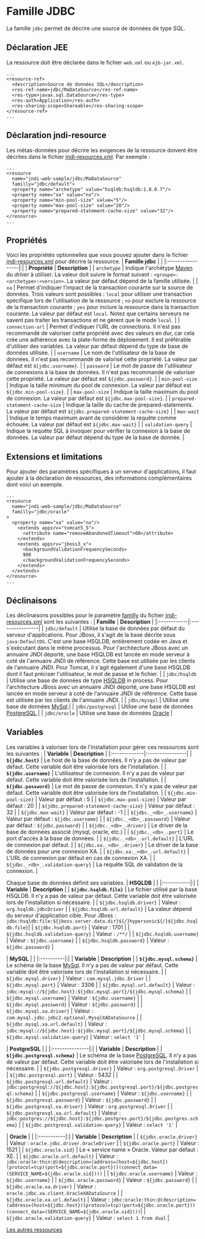 # Famille JDBC #

La famille `jdbc` permet de décrire une source de données de type SQL.

## Déclaration JEE ##
La ressource doit être déclarée dans le fichier `web.xml` ou `ejb-jar.xml`.
```
...
<resource-ref>
  <description>Source de données SQL</description>
  <res-ref-name>jdbc/MaDataSource</res-ref-name>
  <res-type>javax.sql.DataSource</res-type>
  <res-auth>Application</res-auth>
  <res-sharing-scope>Shareable</res-sharing-scope>
</resource-ref>
...
```

## Déclaration jndi-resource ##
Les métas-données pour décrire les exigences de la ressource doivent être
décrites dans le fichier [jndi-resources.xml](jndiResourcesXML.md). Par exemple :
```
...
<resource
  name="jndi-web-sample/jdbc/MaDataSource"
  familly="jdbc/default">
  <property name="archetype" value="hsqldb:hsqldb:1.8.0.7"/>
  <property name="xa" value="no"/>
  <property name="min-pool-size" value="5"/>
  <property name="max-pool-size" value="20"/>
  <property name="prepared-statement-cache-size" value="32"/>
</resource>
...
```

## Propriétés ##
Voici les propriétés optionnelles que vous pouvez ajouter dans le fichier
[jndi-resources.xml](jndiResourcesXML.md) pour décrire la ressource.
| **Famille jdbc** | |
|:-----------------|:|
| **Propriété** | **Description** |
| `archetype` | Indique l'archétype [Maven](http://maven.apache.org) du _driver_ à utiliser. La valeur doit suivre le format suivant : `<groupe>:<archetype>:<version>`. La valeur par défaut dépend de la famille utilisée. |
| `xa` | Permet d'indiquer l'impact de la transaction courante sur la source de données. Trois valeurs sont possibles : `local` pour utiliser une transaction spécifique lors de l'utilisation de la ressource ; `no` pour exclure la ressource de la transaction courante ; `yes` pour inclure la ressource dans la transaction courante. La valeur par défaut est `local`. Notez que certains serveurs ne savent pas traiter les transactions et ne gèrent que le mode `local`. |
| `connection-url` | Permet d'indiquer l'URL de connections. Il n'est pas recommandé de valoriser cette propriété avec des valeurs en dur, car cela crée une adhérence avec la plate-forme de déploiement. Il est préférable d'utiliser des variables. La valeur par défaut dépend du type de base de données utilisée. |
| `username` | Le nom de l'utilisateur de la base de données. Il n'est pas recommandé de valorisé cette propriété. La valeur par défaut est `${jdbc.username}`. |
| `password` | Le mot de passe de l'utilisateur de connexions à la base de données. Il n'est pas recommandé de valoriser cette propriété. La valeur par défaut est `${jdbc.password}`. |
| `min-pool-size` | Indique la taille minimum du pool de connexion. La valeur par défaut est `${jdbc.min-pool-size}`. |
| `max-pool-size` | Indique la taille maximum du pool de connexion. La valeur par défaut est `${jdbc.max-pool-size}`. |
| `prepared-statement-cache-size` | Indique la taille du cache de prepared-statements. La valeur par défaut est `${jdbc.prepared-statement-cache-size}` |
| `max-wait` | Indique le temps maximum avant de considérer la requête comme échouée. La valeur par défaut est `${jdbc.max-wait}` |
| `validation-query` | Indique la requête SQL à invoquer pour vérifier la connexion à la base de données. La valeur par défaut dépend du type de la base de donnée. |

## Extensions et limitations ##
Pour ajouter des paramètres spécifiques à un serveur d'applications, il faut
ajouter à la déclaration de ressources, des informations complémentaires dont voici un exemple.
```
...
<resource
  name="jndi-web-sample/jdbc/MaDataSource"
  familly="jdbc/oracle"
>
  <property name="xa" value="no"/>
    <extends appsrv="tomcat5_5">
      <attribute name="removeAbandonedTimeout">60</attribute>
    </extends>
    <extends appsrv="jboss3_x">
      <backgroundValidationFrequencySeconds>
      900
      </backgroundValidationFrequencySeconds>
    </extends>
  </extends>
</resource>
...
```

## Déclinaisons ##
Les déclinaisons possibles pour le paramètre [familly](familles.md) du fichier
[jndi-resources.xml](jndiResourcesXML.md) sont les suivantes :
| **Famille** | **Description** |
|:------------|:----------------|
| `jdbc/default` | Utilise la base de données par défaut du serveur d'applications. Pour JBoss, il s'agit de la base décrite sous `java:DefaultDS`. C'est une base HSQLDB, entièrement codée en Java et s'exécutant dans le même processus. Pour l'architecture JBoss avec un annuaire JNDI déporté, une base HSQLDB est lancée en mode serveur à coté de l'annuaire JNDI de référence. Cette base est utilisée par les clients de l'annuaire JNDI. Pour Tomcat, il s'agit également d'une base HSQLDB dont il faut préciser l'utilisateur, le mot de passe et le fichier. |
| `jdbc/hsqldb` | Utilise une base de données de type [HSQLDB](http://www.hsqldb.org) in process. Pour l'architecture JBoss avec un annuaire JNDI déporté, une base HSQLDB est lancée en mode serveur à coté de l'annuaire JNDI de référence. Cette base est utilisée par les clients de l'annuaire JNDI. |
| `jdbc/mysqsl` | Utilise une base de données [MySql](http://www-fr.mysql.com/).|
| `jdbc/postgresql` | Utilise une base de données [PostgreSQL](http://www.postgresql.org/).|
| `jdbc/oracle` | Utilise une base de données [Oracle](http://www.oracle.com/global/fr/index.html) |

## Variables ##
Les variables à valoriser lors de l'installation pour gérer ces ressources sont les suivantes :
| **Variable** | **Description** |
|:-------------|:----------------|
| **`${jdbc.host}`** | Le host de la base de données. Il n'y a pas de valeur par défaut. Cette variable doit être valorisée lors de l'installation. |
| **`${jdbc.username}`** | L'utilisateur de connexion. Il n'y a pas de valeur par défaut. Cette variable doit être valorisée lors de l'installation. |
| **`${jdbc.password}`** | Le mot de passe de connexion. Il n'y a pas de valeur par défaut. Cette variable doit être valorisée lors de l'installation. |
| `${jdbc.min-pool-size}` | Valeur par défaut : 5 |
| `${jdbc.max-pool-size}` | Valeur par défaut : 20 |
| `${jdbc.prepared-statement-cache-size}` | Valeur par défaut : 32 |
| `${jdbc.max-wait}` | Valeur par défaut : -1 |
| `${jdbc._<db>_.username}` | Valeur par défaut : `${jdbc.username}` |
| `${jdbc._<db>_.password}` | Valeur par défaut : `${jdbc.password}` |
| `${jdbc._<db>_.driver}` | Le driver de la base de données associé (mysql, oracle, etc.) |
| `${jdbc._<db>_.port}` | Le port d'accès à la base de données. |
| `${jdbc._<db>_.url.default}` | L'URL de connexion par défaut. |
| `${jdbc.xa._<db>_.driver}` | Le driver de la base de données pour une connexion XA. |
| `${jdbc.xa._<db>_.url.default}` | L'URL de connexion par défaut en cas de connexion XA. |
| `${jdbc._<db>_.validation-query}` | La requête SQL de validation de la connexion. |

Chaque base de données définit ses variables.
| **HSQLDB** | |
|:-----------|:|
| **Variable** | **Description** |
| **`${jdbc.hsqldb.file}`** | Le fichier utilisé par la base HSQLDB. Il n'y a pas de valeur par défaut. Cette variable doit être valorisée lors de l'installation si nécessaire. |
| `${jdbc.hsqldb.driver}` | Valeur : `org.hsqldb.jdbcDriver` |
| `${jdbc.hsqldb.url.default}` | La valeur dépend du serveur d'application cible. Pour JBoss : `jdbc:hsqldb:file:${jboss.server.data.dir}${/}hypersonic${/}${jdbc.hsqldb.file}`|
| `${jdbc.hsqldb.port}` | Valeur : 1701 |
| `${jdbc.hsqldb.validation-query}` | Valeur : `/**/` |
| `${jdbc.hsqldb.username}` | Valeur : `${jdbc.username}` |
| `${jdbc.hsqldb.password}` | Valeur : `${jdbc.password}` |

| **MySQL** | |
|:----------|:|
| **Variable** | **Description** |
| **`${jdbc.mysql.schema}`** | Le schéma de la base [MySql](http://www.mysql.org). Il n'y a pas de valeur par défaut. Cette variable doit être valorisée lors de l'installation si nécessaire. |
| `${jdbc.mysql.driver}` | Valeur : `com.mysql.jdbc.Driver` |
| `${jdbc.mysql.port}` | Valeur : 3306 |
| `${jdbc.mysql.url.default}` | Valeur : `jdbc:mysql://${jdbc.host}:${jdbc.mysql.port}/${jdbc.mysql.schema}` |
| `${jdbc.mysql.username}` | Valeur : `${jdbc.username}` |
| `${jdbc.mysql.password}` | Valeur : `${jdbc.password}` |
| `${jdbc.mysql.xa.driver}` | Valeur : `com.mysql.jdbc.jdbc2.optional.MysqlXADataSource` |
| `${jdbc.mysql.xa.url.default}` | Valeur : `jdbc:mysql://${jdbc.host}:${jdbc.mysql.port}/${jdbc.mysql.schema}` |
| `${jdbc.mysql.validation-query}` | Valeur : `select '1'` |

| **PostgreSQL** | |
|:---------------|:|
| **Variable** | **Description** |
| **`${jdbc.postgresql.schema}`** | Le schéma de la base [PostgreSQL](http://www.postgresql.org). Il n'y a pas de valeur par défaut. Cette variable doit être valorisée lors de l'installation si nécessaire. |
| `${jdbc.postgresql.driver}` | Valeur : `org.postgresql.Driver` |
| `${jdbc.postgresql.port}` | Valeur : 5432 |
| `${jdbc.postgresql.url.default}` | Valeur : `jdbc:postgresql://${jdbc.host}:${jdbc.postgresql.port}/${jdbc.postgresql.schema}` |
| `${jdbc.postgresql.username}` | Valeur : `${jdbc.username}` |
| `${jdbc.postgresql.password}` | Valeur : `${jdbc.password}` |
| `${jdbc.postgresql.xa.driver}` | Valeur : `org.postgresql.Driver` |
| `${jdbc.postgresql.xa.url.default}` | Valeur : `jdbc:postgres://${jdbc.host}:${jdbc.postgres.port}/${jdbc.postgres.schema}` |
| `${jdbc.postgresql.validation-query}` | Valeur : `select '1'` |

| **Oracle** | |
|:-----------|:|
| **Variable** | **Description** |
| `${jdbc.oracle.driver}` | Valeur : `oracle.jdbc.driver.OracleDriver` |
| `${jdbc.oracle.port}` | Valeur : 1521 |
| `${jdbc.oracle.sid}` | Le « service name » Oracle. Valeur par défaut : XE. |
| `${jdbc.oracle.url.default}` | Valeur : `jdbc:oracle:thin:@(description=(address=(host=${jdbc.host})(protocol=tcp)(port=${jdbc.oracle.port}))(connect_data=(SERVICE_NAME=${jdbc.oracle.sid})))` |
| `${jdbc.oracle.username}` | Valeur : `${jdbc.username}` |
| `${jdbc.oracle.password}` | Valeur : `${jdbc.password}` |
| `${jdbc.oracle.xa.driver}` | Valeur : `oracle.jdbc.xa.client.OracleXADataSource` |
| `${jdbc.oracle.xa.url.default}` | Valeur : `jdbc:oracle:thin:@(description=(address=(host=${jdbc.host})(protocol=tcp)(port=${jdbc.oracle.port}))(connect_data=(SERVICE_NAME=${jdbc.oracle.sid})))`|
| `${jdbc.oracle.validation-query}` | Valeur : `select 1 from dual` |

[Les autres ressources](ressources.md)